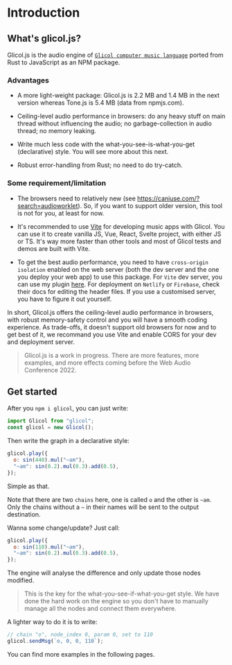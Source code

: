 # Introduction

## What's glicol.js?

Glicol.js is the audio engine of [`Glicol computer music language`](https://glicol.org) ported from Rust to JavaScript as an NPM package.

### Advantages

- A more light-weight package: Glicol.js is 2.2 MB and 1.4 MB in the next version whereas Tone.js is 5.4 MB (data from npmjs.com).

- Ceiling-level audio performance in browsers: do any heavy stuff on main thread without influencing the audio; no garbage-collection in audio thread; no memory leaking.

- Write much less code with the what-you-see-is-what-you-get (declarative) style. You will see more about this next.

- Robust error-handling from Rust; no need to do try-catch.

### Some requirement/limitation

- The browsers need to relatively new (see https://caniuse.com/?search=audioworklet). So, if you want to support older version, this tool is not for you, at least for now.

- It's recommended to use [Vite](https://vitejs.dev/) for developing music apps with Glicol. You can use it to create vanilla JS, Vue, React, Svelte project, with either JS or TS. It's way more faster than other tools and most of Glicol tests and demos are built with Vite.

- To get the best audio performance, you need to have `cross-origin isolation` enabled on the web server (both the dev server and the one you deploy your web app) to use this package. For `Vite` dev server, you can use my plugin [here](https://github.com/chaosprint/vite-plugin-cross-origin-isolation). For deployment on `Netlify` or `Firebase`, check their docs for editing the header files. If you use a customised server, you have to figure it out yourself.

In short, Glicol.js offers the ceiling-level audio performance in browsers, with robust memory-safety control and you will have a smooth coding experience. As trade-offs, it doesn't support old browsers for now and to get best of it, we recommand you use Vite and enable CORS for your dev and deployment server.

> Glicol.js is a work in progress. There are more features, more examples, and more effects coming before the Web Audio Conference 2022.

## Get started

After you `npm i glicol`, you can just write:

```js
import Glicol from "glicol";
const glicol = new Glicol();
```

Then write the graph in a declarative style:

```js
glicol.play({
  o: sin(440).mul("~am"),
  "~am": sin(0.2).mul(0.3).add(0.5),
});
```

Simple as that.

Note that there are two `chains` here, one is called `o` and the other is `~am`. Only the chains without a `~` in their names will be sent to the output destination.

Wanna some change/update? Just call:

```javascript
glicol.play({
  o: sin(110).mul("~am"),
  "~am": sin(0.2).mul(0.3).add(0.5),
});
```

The engine will analyse the difference and only update those nodes modified.

> This is the key for the what-you-see-if-what-you-get style. We have done the hard work on the engine so you don't have to manually manage all the nodes and connect them everywhere.

A lighter way to do it is to write:

```javascript
// chain "o", node_index 0, param 0, set to 110
glicol.sendMsg(`o, 0, 0, 110`);
```

You can find more examples in the following pages.
